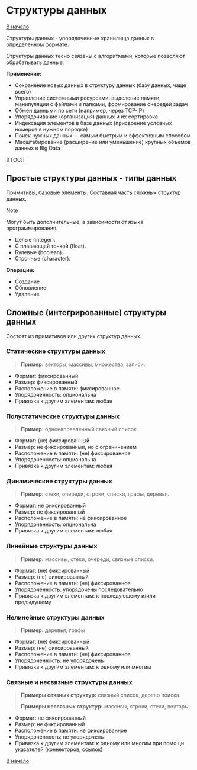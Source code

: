 # Структуры данных

[В начало](README.md)

Структуры данных - упорядоченные хранилища данных в определенном формате.

Структуры данных тесно связаны с алгоритмами, которые позволяют обрабатывать данные.

**Применение:**
- Сохранение новых данных в структуру данных (базу данных, чаще всего)
- Управление системными ресурсами: выделение памяти, манипуляции с файлами и папками, формирование очередей задач
- Обмен данными по сети (например, через TCP-IP)
- Упорядочивание (организация) данных и их сортировка
- Индексация элементов в базе данных (присвоение условных номеров в нужном порядке)
- Поиск нужных данных — самым быстрым и эффективным способом
- Масштабирование (расширение или уменьшение) крупных объемов данных в Big Data

[[TOC]]

## Простые структуры данных - типы данных

Примитивы, базовые элементы. Составная часть сложных структур данных.

> [!NOTE]
> Могут быть дополнительные, в зависимости от языка программирования.

- Целые (integer).
- С плавающей точкой (float).
- Булевые (boolean).
- Строчные (character). 

**Операции:**
- Создание
- Обновление
- Удаление

## Сложные (интегрированные) структуры данных

Состоят из примитивов или других структур данных.

### Статические структуры данных

> **Пример:** векторы, массивы, множества, записи.

- Формат: фиксированный
- Размер: фиксированный
- Расположение в памяти: фиксированное
- Упорядоченность: опциональна
- Привязка к другим элементам: любая

### Полустатические структуры данных

> **Пример:** однонаправленный связный список.

- Формат: (не) фиксированный
- Размер: не фиксированный, но с ограничением
- Расположение в памяти: (не) фиксированное
- Упорядоченность: опциональна
- Привязка к другим элементам: любая

### Динамические структуры данных

> **Пример:** стеки, очереди, строки, списки, графы, деревья.

- Формат: не фиксированный
- Размер: не фиксированный
- Расположение в памяти: не фиксированное
- Упорядоченность: опциональна
- Привязка к другим элементам: любая

### Линейные структуры данных

> **Пример:** массивы, стеки, очереди, связные списки.

- Формат: (не) фиксированный
- Размер: (не) фиксированный
- Расположение в памяти: (не) фиксированное
- Упорядоченность: упорядочены последовательно
- Привязка к другим элементам: к последующему и/или предыдущему

### Нелинейные структуры данных

> **Пример:** деревья, графы

- Формат: (не) фиксированный
- Размер: (не) фиксированный
- Расположение в памяти: (не) фиксированное
- Упорядоченность: не упорядочены
- Привязка к другим элементам: к одному или многим

### Связные и несвязные структуры данных

> **Примеры связных структур:** связный список, дерево поиска.
> 
> **Примеры несвязных структур:** массивы, строки, стеки, векторы.

- Формат: не фиксированный
- Размер: не фиксированный
- Расположение в памяти: не фиксированное
- Упорядоченность: не упорядочены
- Привязка к другим элементам: к одному или многим при помощи указателей (коннекторов, ссылок)

[В начало](README.md)
